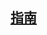 ## [指南](https://github.com/thonyl19/Lab/tree/vuepress_1x/vuepress_1x/docs/%E6%8C%87%E5%8D%97) [<Badge text="books" type="warn" vertical="middle"/>](/指南/) 
 
